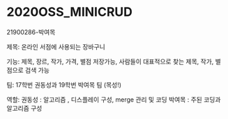 # 2020OSS_MINICRUD
21900286-박여목

제목:
온라인 서점에 사용되는 장바구니

기능:
제목, 장르, 작가, 가격, 별점 저장가능,
사람들이 대표적으로 찾는 제목, 작가, 별점으로 검색 가능

팀:
17학번 권동성과 19학번 박여목 팀 (목성!)

역할:
권동성 : 알고리즘 , 디스플레이 구성, merge 관리 및 코딩
박여목 : 주된 코딩과 알고리즘 구성
